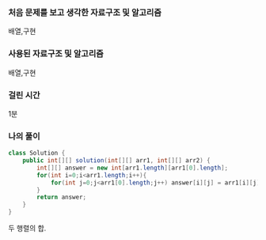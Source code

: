 ### 처음 문제를 보고 생각한 자료구조 및 알고리즘

배열,구현

### 사용된 자료구조 및 알고리즘

배열,구현

### 걸린 시간

1분

### 나의 풀이

```java
class Solution {
    public int[][] solution(int[][] arr1, int[][] arr2) {
        int[][] answer = new int[arr1.length][arr1[0].length];
        for(int i=0;i<arr1.length;i++){
            for(int j=0;j<arr1[0].length;j++) answer[i][j] = arr1[i][j]+arr2[i][j];
        }
        return answer;
    }
}
```

두 행렬의 합.